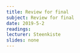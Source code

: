 ```yaml
---
title: Review for final
subject: Review for final
date: 2019-5-2
readings: 
lecturer: Steenkiste
slides: none
---
```


